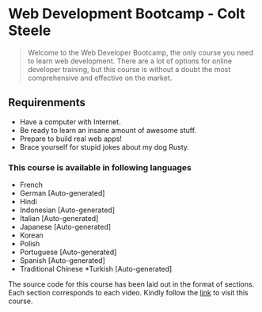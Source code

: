 # Web Development Bootcamp - Colt Steele

>Welcome to the Web Developer Bootcamp, the only course you need to learn web development. There are a lot of options for online developer training, but this course is without a doubt the most comprehensive and effective on the market.

## Requirenments
* Have a computer with Internet.
* Be ready to learn an insane amount of awesome stuff.
* Prepare to build real web apps!
* Brace yourself for stupid jokes about my dog Rusty.

### This course is available in following languages
* French
* German [Auto-generated]
* Hindi
* Indonesian [Auto-generated]
* Italian [Auto-generated]
* Japanese [Auto-generated]
* Korean
* Polish
* Portuguese [Auto-generated]
* Spanish [Auto-generated]
* Traditional Chinese
*Turkish [Auto-generated]

The source code for this course has been laid out in the format of sections. Each section corresponds to each video. Kindly follow the [link](https://www.udemy.com/course/the-web-developer-bootcamp/ "The Web Developer Bootcamp ") to visit this course.